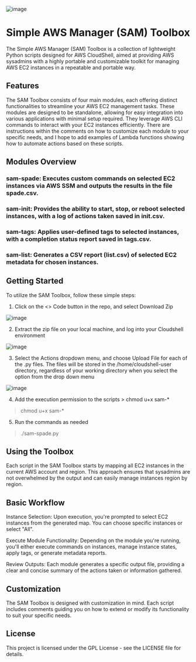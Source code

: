 ![image](https://github.com/NIA-cnewton/sam-toolbox/assets/140832515/89098cbf-59be-4a74-85e3-9e39c3346328)


# Simple AWS Manager (SAM) Toolbox

The Simple AWS Manager (SAM) Toolbox is a collection of lightweight Python scripts designed for AWS CloudShell, aimed at providing AWS sysadmins with a highly portable and customizable toolkit for managing AWS EC2 instances in a repeatable and portable way.

## Features
The SAM Toolbox consists of four main modules, each offering distinct functionalities to streamline your AWS EC2 management tasks. These modules are designed to be standalone, allowing for easy integration into various applications with minimal setup required. They leverage AWS CLI commands to interact with your EC2 instances efficiently. There are instructions within the comments on how to customize each module to your specific needs, and I hope to add examples of Lambda functions showing how to automate actions based on these scripts.

## Modules Overview

### sam-spade: Executes custom commands on selected EC2 instances via AWS SSM and outputs the results in the file spade.csv.

### sam-init: Provides the ability to start, stop, or reboot selected instances, with a log of actions taken saved in init.csv.

### sam-tags: Applies user-defined tags to selected instances, with a completion status report saved in tags.csv.

### sam-list: Generates a CSV report (list.csv) of selected EC2 metadata for chosen instances.


## Getting Started

To utilize the SAM Toolbox, follow these simple steps:

1. Click on the <> Code button in the repo, and select Download Zip
   
![image](https://github.com/NIA-cnewton/sam-toolbox/assets/140832515/23dc54dd-7f38-430c-9fe0-a3a07b604c51)
 
2. Extract the zip file on your local machine, and log into your Cloudshell environment
   
![image](https://github.com/NIA-cnewton/sam-toolbox/assets/140832515/24c335cc-7df3-4997-bd8b-1da9df781652)

3. Select the Actions dropdown menu, and choose Upload File for each of the .py files. The files will be stored in the /home/cloudshell-user directory, regardless of your working directory when you select the option from the drop down menu
   
![image](https://github.com/NIA-cnewton/sam-toolbox/assets/140832515/30280e3d-cc90-4eac-9a3c-bdb52e0cfe98)

4. Add the execution permission to the scripts > chmod u+x sam-*
> chmod u+x sam-*

5. Run the commands as needed
> ./sam-spade.py

## Using the Toolbox

Each script in the SAM Toolbox starts by mapping all EC2 instances in the current AWS account and region. This approach ensures that sysadmins are not overwhelmed by the output and can easily manage instances region by region.

## Basic Workflow

Instance Selection: Upon execution, you're prompted to select EC2 instances from the generated map. You can choose specific instances or select "All".

Execute Module Functionality: Depending on the module you're running, you'll either execute commands on instances, manage instance states, apply tags, or generate metadata reports.

Review Outputs: Each module generates a specific output file, providing a clear and concise summary of the actions taken or information gathered.

## Customization

The SAM Toolbox is designed with customization in mind. Each script includes comments guiding you on how to extend or modify its functionality to suit your specific needs.

## License
This project is licensed under the GPL License - see the LICENSE file for details.
